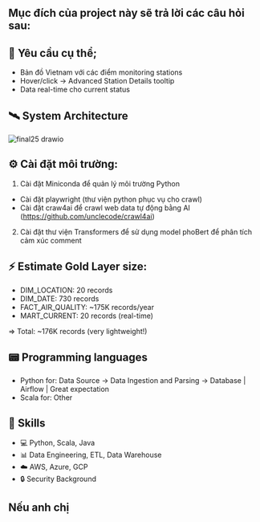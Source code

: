 ## Mục đích của project này sẽ trả lời các câu hỏi sau:

## 🎯 Yêu cầu cụ thể;

- Bản đồ Vietnam với các điểm monitoring stations
- Hover/click → Advanced Station Details tooltip
- Data real-time cho current status

## 🛰️ System Architecture

![final25 drawio](https://github.com/user-attachments/assets/9e094684-a290-4b81-8c4a-93fe2b955d82)





## ⚙️ Cài đặt môi trường:
1. Cài đặt Miniconda để quản lý môi trường Python
  - Cài đặt playwright (thư viện python phục vụ cho crawl)
  - Cài đặt craw4ai để crawl web data tự động bằng AI (https://github.com/unclecode/crawl4ai)
2. Cài đặt thư viện Transformers để sử dụng model phoBert để phân tích cảm xúc comment
## ⚡ Estimate Gold Layer size:
- DIM_LOCATION:     20 records
- DIM_DATE:         730 records  
- FACT_AIR_QUALITY: ~175K records/year
- MART_CURRENT:     20 records (real-time)

=> Total: ~176K records (very lightweight!)

## 📟 Programming languages
- Python for: Data Source -> Data Ingestion and Parsing -> Database | Airflow | Great expectation
- Scala for: Other

## 🚀 Skills
- 💻 Python, Scala, Java
- 📊 Data Engineering, ETL, Data Warehouse
- ☁️ AWS, Azure, GCP
- 🔒 Security Background

## Nếu anh chị
